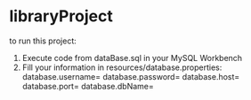 # libraryProject

to run this project:

1. Execute code from dataBase.sql in your MySQL Workbench
2. Fill your information in resources/database.properties:
database.username=
database.password=
database.host=
database.port=
database.dbName=

